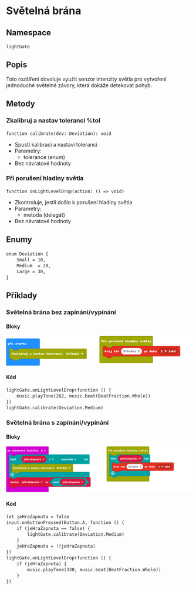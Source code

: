 # Světelná brána

## Namespace
```
lightGate
```
## Popis
Toto rozšíření dovoluje využít senzor intenzity světla pro vytvoření jednoduché světelné závory, která dokáže detekovat pohyb.
 
## Metody
### Zkalibruj a nastav toleranci %tol
```
function calibrate(dev: Deviation): void
```
- Spustí kalibraci a nastaví toleranci
- Parametry:
    - tolerance (enum)
- Bez návratové hodnoty

### Při porušení hladiny světla
```
function onLightLevelDrop(action: () => void)
```
- Zkontroluje, jestli došlo k porušení hladiny světla
- Parametry:
    - metoda (delegát)
- Bez návratové hodnoty

## Enumy
```
enum Deviation {
    Small = 10,
    Medium  = 20,
    Large = 30,
}
```

## Příklady

### Světelná brána bez zapínání/vypínání

#### Bloky
![Použítí světelné brány](https://github.com/SmutnyJan/pxt-light-gate/blob/master/images/easyexample.png)
#### Kód
```
lightGate.onLightLevelDrop(function () {
    music.playTone(262, music.beat(BeatFraction.Whole))
})
lightGate.calibrate(Deviation.Medium)
```

### Světelná brána s zapínání/vypínání
#### Bloky
![Použítí světelné brány s vypínáním a zapínáním](https://github.com/SmutnyJan/pxt-light-gate/blob/master/images/hardexample.png)

#### Kód
```
let jeHraZapnuta = false
input.onButtonPressed(Button.A, function () {
    if (jeHraZapnuta == false) {
        lightGate.calibrate(Deviation.Medium)
    }
    jeHraZapnuta = !(jeHraZapnuta)
})
lightGate.onLightLevelDrop(function () {
    if (jeHraZapnuta) {
        music.playTone(330, music.beat(BeatFraction.Whole))
    }
})
```

